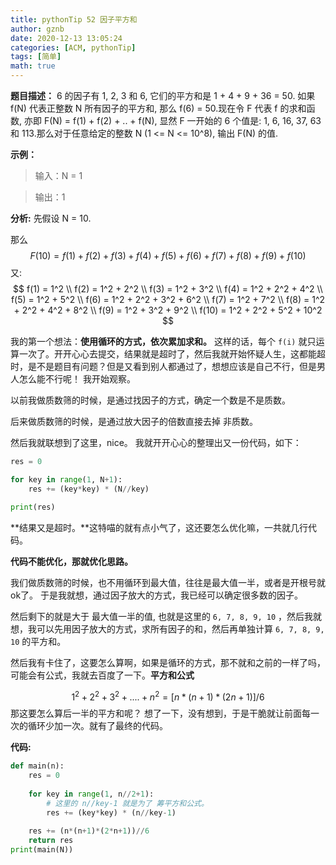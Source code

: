```yaml
---
title: pythonTip 52 因子平方和
author: gznb
date: 2020-12-13 13:05:24
categories: [ACM, pythonTip]
tags: [简单]
math: true
---
```


**题目描述：**
6 的因子有 1, 2, 3 和 6, 它们的平方和是 1 + 4 + 9 + 36 = 50. 如果 f(N) 代表正整数 N 所有因子的平方和, 那么 f(6) = 50.现在令 F 代表 f 的求和函数, 亦即 F(N) = f(1) + f(2) + .. + f(N), 显然 F 一开始的 6 个值是: 1, 6, 16, 37, 63 和 113.那么对于任意给定的整数 N (1 <= N <= 10^8), 输出 F(N) 的值.

**示例：**

> 输入：N = 1

> 输出：1





**分析:**
先假设 N = 10.

那么 
$$
F(10) = f(1) + f(2) + f(3) + f(4) + f(5) + f(6) + f(7) + f(8) + f(9) + f(10)
$$
又:
$$
f(1) = 1^2 \\
f(2) = 1^2 + 2^2 \\
f(3) = 1^2 + 3^2 \\ 
f(4) = 1^2 + 2^2 + 4^2 \\
f(5) = 1^2 + 5^2 \\
f(6) = 1^2 + 2^2 + 3^2 + 6^2 \\
f(7) = 1^2 + 7^2 \\
f(8) = 1^2 + 2^2 + 4^2 + 8^2 \\
f(9) = 1^2 + 3^2 + 9^2 \\
f(10) = 1^2 + 2^2 + 5^2 + 10^2
$$


我的第一个想法：**使用循环的方式，依次累加求和。** 这样的话，每个 `f(i)` 就只运算一次了。开开心心去提交，结果就是超时了，然后我就开始怀疑人生，这都能超时，是不是题目有问题？但是又看到别人都通过了，想想应该是自己不行，但是男人怎么能不行呢！ 我开始观察。



以前我做质数筛的时候，是通过找因子的方式，确定一个数是不是质数。

后来做质数筛的时候，是通过放大因子的倍数直接去掉 非质数。

然后我就联想到了这里，nice。 我就开开心心的整理出又一份代码，如下：

```python
res = 0

for key in range(1, N+1):
    res += (key*key) * (N//key)

print(res)
```

**结果又是超时。**这特喵的就有点小气了，这还要怎么优化嘛，一共就几行代码。

**代码不能优化，那就优化思路。**



我们做质数筛的时候，也不用循环到最大值，往往是最大值一半，或者是开根号就ok了。 于是我就想，通过因子放大的方式，我已经可以确定很多数的因子。 

然后剩下的就是大于 最大值一半的值, 也就是这里的 `6, 7, 8, 9, 10` ，然后我就想，我可以先用因子放大的方式，求所有因子的和，然后再单独计算 `6, 7, 8, 9, 10` 的平方和。 

然后我有卡住了，这要怎么算啊，如果是循环的方式，那不就和之前的一样了吗，可能会有公式，我就去百度了一下。**平方和公式**


$$
1^2 + 2^2 + 3^2 +....+n^2 = [n*(n+1)*(2n+1)] /6 
$$
那这要怎么算后一半的平方和呢？ 想了一下，没有想到，于是干脆就让前面每一次的循环少加一次。就有了最终的代码。



**代码:**

```python
def main(n):
    res = 0
    
    for key in range(1, n//2+1):
        # 这里的 n//key-1 就是为了 筹平方和公式。
        res += (key*key) * (n//key-1)
        
    res += (n*(n+1)*(2*n+1))//6
    return res
print(main(N))
```
